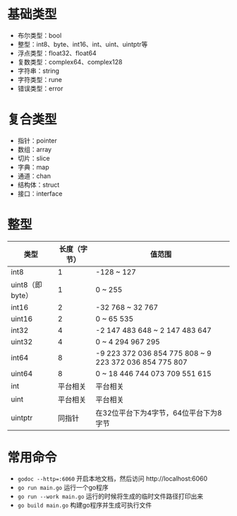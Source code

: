 # 基础类型

- 布尔类型：bool
- 整型：int8、byte、int16、int、uint、uintptr等
- 浮点类型：float32、float64
- 复数类型：complex64、complex128
- 字符串：string
- 字符类型：rune
- 错误类型：error

# 复合类型

- 指针：pointer
- 数组：array
- 切片：slice
- 字典：map
- 通道：chan
- 结构体：struct
- 接口：interface

# 整型

类型 | 长度（字节） | 值范围
-----|--------------|-------
int8 | 1 |  -128 ~ 127
uint8（即byte） | 1 |  0 ~ 255
int16 | 2 |  -32 768 ~ 32 767
uint16 | 2 |  0 ~ 65 535
int32 | 4 |  -2 147 483 648 ~ 2 147 483 647
uint32 | 4 |  0 ~ 4 294 967 295
int64 | 8 |  -9 223 372 036 854 775 808 ~ 9 223 372 036 854 775 807
uint64 | 8 |  0 ~ 18 446 744 073 709 551 615
int | 平台相关 | 平台相关
uint | 平台相关 | 平台相关
uintptr | 同指针 | 在32位平台下为4字节，64位平台下为8字节

# 常用命令

- ` godoc --http=:6060 ` 开启本地文档，然后访问 http://localhost:6060
- ` go run main.go ` 运行一个go程序
- ` go run --work main.go ` 运行的时候将生成的临时文件路径打印出来
- ` go build main.go ` 构建go程序并生成可执行文件
